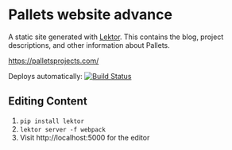 # Pallets website advance

A static site generated with [Lektor](https://www.getlektor.com). This
contains the blog, project descriptions, and other information about
Pallets.

https://palletsprojects.com/

Deploys automatically: [![Build Status](https://travis-ci.org/pallets/website.svg?branch=master)](https://travis-ci.org/pallets/website)


## Editing Content

1. `pip install lektor`
2. `lektor server -f webpack`
3. Visit http://localhost:5000 for the editor
